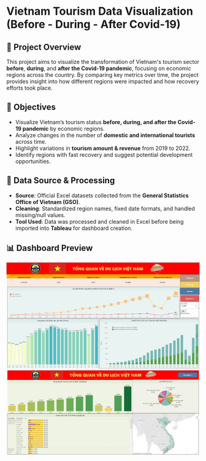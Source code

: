 # Vietnam Tourism Data Visualization (Before - During - After Covid-19)

## 📌 Project Overview
This project aims to visualize the transformation of Vietnam's tourism sector **before**, **during**, and **after the Covid-19 pandemic**, focusing on economic regions across the country. By comparing key metrics over time, the project provides insight into how different regions were impacted and how recovery efforts took place.

## 🎯 Objectives
- Visualize Vietnam’s tourism status **before, during, and after the Covid-19 pandemic** by economic regions.
- Analyze changes in the number of **domestic and international tourists** across time.
-  Highlight variations in **tourism amount & revenue** from 2019 to 2022.
-  Identify regions with fast recovery and suggest potential development opportunities.

## 📂 Data Source & Processing
- **Source**: Official Excel datasets collected from the **General Statistics Office of Vietnam (GSO)**.
- **Cleaning**: Standardized region names, fixed date formats, and handled missing/null values.
- **Tool Used**: Data was processed and cleaned in Excel before being imported into **Tableau** for dashboard creation.

## 📊 Dashboard Preview
![Viet Nam Tourism Dashboard](https://github.com/NhutVuong/VietNam_Tourism_Analysis/blob/main/Overview.png)
![Viet Nam Tourism Dashboard](https://github.com/NhutVuong/VietNam_Tourism_Analysis/blob/main/Overview_3.png)

